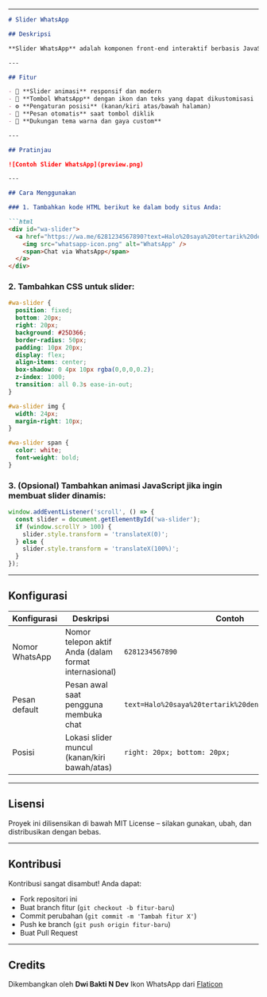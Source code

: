 
---

````markdown
# Slider WhatsApp

## Deskripsi

**Slider WhatsApp** adalah komponen front-end interaktif berbasis JavaScript/HTML/CSS yang memungkinkan pengguna menghubungi Anda secara langsung melalui WhatsApp hanya dengan satu klik. Komponen ini biasanya digunakan pada website bisnis atau toko online untuk meningkatkan interaksi dan konversi pelanggan.

---

## Fitur

- 🔄 **Slider animasi** responsif dan modern
- 📱 **Tombol WhatsApp** dengan ikon dan teks yang dapat dikustomisasi
- ⚙️ **Pengaturan posisi** (kanan/kiri atas/bawah halaman)
- 💬 **Pesan otomatis** saat tombol diklik
- 🎨 **Dukungan tema warna dan gaya custom**

---

## Pratinjau

![Contoh Slider WhatsApp](preview.png)

---

## Cara Menggunakan

### 1. Tambahkan kode HTML berikut ke dalam body situs Anda:

```html
<div id="wa-slider">
  <a href="https://wa.me/6281234567890?text=Halo%20saya%20tertarik%20dengan%20produk%20Anda" target="_blank">
    <img src="whatsapp-icon.png" alt="WhatsApp" />
    <span>Chat via WhatsApp</span>
  </a>
</div>
````

### 2. Tambahkan CSS untuk slider:

```css
#wa-slider {
  position: fixed;
  bottom: 20px;
  right: 20px;
  background: #25D366;
  border-radius: 50px;
  padding: 10px 20px;
  display: flex;
  align-items: center;
  box-shadow: 0 4px 10px rgba(0,0,0,0.2);
  z-index: 1000;
  transition: all 0.3s ease-in-out;
}

#wa-slider img {
  width: 24px;
  margin-right: 10px;
}

#wa-slider span {
  color: white;
  font-weight: bold;
}
```

### 3. (Opsional) Tambahkan animasi JavaScript jika ingin membuat slider dinamis:

```javascript
window.addEventListener('scroll', () => {
  const slider = document.getElementById('wa-slider');
  if (window.scrollY > 100) {
    slider.style.transform = 'translateX(0)';
  } else {
    slider.style.transform = 'translateX(100%)';
  }
});
```

---

## Konfigurasi

| Konfigurasi    | Deskripsi                                             | Contoh                                                 |
| -------------- | ----------------------------------------------------- | ------------------------------------------------------ |
| Nomor WhatsApp | Nomor telepon aktif Anda (dalam format internasional) | `6281234567890`                                        |
| Pesan default  | Pesan awal saat pengguna membuka chat                 | `text=Halo%20saya%20tertarik%20dengan%20produk%20Anda` |
| Posisi         | Lokasi slider muncul (kanan/kiri bawah/atas)          | `right: 20px; bottom: 20px;`                           |

---

## Lisensi

Proyek ini dilisensikan di bawah MIT License – silakan gunakan, ubah, dan distribusikan dengan bebas.

---

## Kontribusi

Kontribusi sangat disambut! Anda dapat:

* Fork repositori ini
* Buat branch fitur (`git checkout -b fitur-baru`)
* Commit perubahan (`git commit -m 'Tambah fitur X'`)
* Push ke branch (`git push origin fitur-baru`)
* Buat Pull Request

---


## Credits

Dikembangkan oleh **Dwi Bakti N Dev**
Ikon WhatsApp dari [Flaticon](https://www.flaticon.com/)

```
